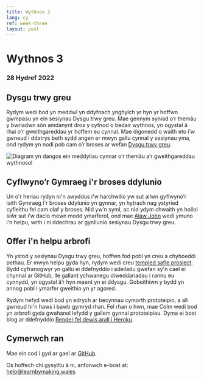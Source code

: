 ```yaml
---
title: Wythnos 3
lang: cy
ref: week-three
layout: post
---
```


# Wythnos 3
### 28 Hydref 2022

## Dysgu trwy greu

Rydym wedi bod yn meddwl yn ddyfnach ynghylch yr hyn yr hoffwn gwmpasu yn ein sesiynau Dysgu trwy greu. Mae gennym syniad o’r themâu y bwriadwn sôn amdanynt dros y cyfnod o bedair wythnos, yn ogystal â rhai o'r gweithgareddau yr hoffem eu cynnal. Mae digonedd o waith eto i’w gwneud i ddatrys beth sydd angen er mwyn gallu cynnal y sesiynau yma, ond rydym yn nodi pob cam o’r broses ar wefan [Dysgu trwy greu](http://learnbymaking.wales/cy/the-labs/).

![Diagram yn dangos ein meddyliau cynnar o’r themâu a’r gweithgareddau wythnosol](images/weekly-themes-cy.jpg)

## Cyflwyno’r Gymraeg i'r broses ddylunio

Un o'r heriau rydyn ni'n awyddus i'w harchwilio yw sut allwn gyflwyno’r iaith Gymraeg i'r broses ddylunio yn gynnar, yn hytrach nag ystyried cyfieithu fel cam olaf y broses. Nid yw’n syml, ac nid ydym chwaith yn hollol siŵr sut i’w daclo mewn modd ymarferol, ond mae [Alaw John](https://twitter.com/alawjohn) wedi ymuno i'n helpu, wrth i ni ddechrau ar gynllunio sesiynau Dysgu trwy greu. 

## Offer i'n helpu arbrofi

Yn ystod y sesiynau Dysgu trwy greu, hoffwn fod pobl yn creu a chyhoeddi pethau. Er mwyn helpu gyda hyn, rydym wedi creu [templed safle prosiect](https://github.com/learnbymakingwales/project-site-template). Bydd cyfranogwyr yn gallu ei ddefnyddio i adeiladu gwefan sy'n cael ei chynnal ar GitHub, lle gallant ychwanegu diweddariadau i rannu eu cynnydd, yn ogystal â’r hyn maent yn ei ddysgu. Gobeithiwn y bydd yn annog pobl i ymarfer gweithio yn yr agored.

Rydym hefyd wedi bod yn edrych ar becynnau cymorth prototeipio, a all gwneud hi'n haws i bawb gymryd rhan. Fel rhan o hwn, mae Colm wedi bod yn arbrofi gyda gwahanol lefydd y gallem gynnal prototeipiau. Dyma ei bost blog ar ddefnyddio [Render fel dewis arall i Heroku](https://colmjude.com/blog/move-python-prototypes-from-heroku-to-render).

## Cymerwch ran

Mae ein cod i gyd ar gael ar [GitHub](https://github.com/orgs/learnbymakingwales/repositories).

Os hoffech chi gysylltu â ni, anfonwch e-bost at: helo@learnbymaking.wales
